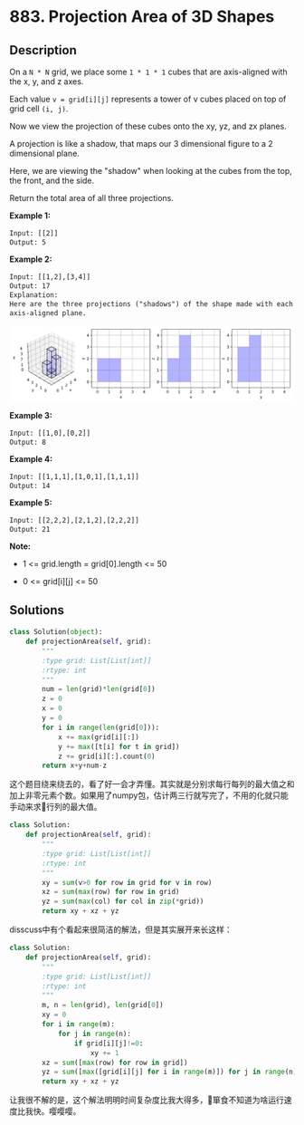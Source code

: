# 883. Projection Area of 3D Shapes

## Description

On a ``N * N`` grid, we place some ``1 * 1 * 1`` cubes that are axis-aligned with the x, y, and z axes.

Each value ``v = grid[i][j]`` represents a tower of v cubes placed on top of grid cell ``(i, j)``.

Now we view the projection of these cubes onto the xy, yz, and zx planes.

A projection is like a shadow, that maps our 3 dimensional figure to a 2 dimensional plane. 

Here, we are viewing the "shadow" when looking at the cubes from the top, the front, and the side.

Return the total area of all three projections.

**Example 1:**

```
Input: [[2]]
Output: 5
```

**Example 2:**

```
Input: [[1,2],[3,4]]
Output: 17
Explanation: 
Here are the three projections ("shadows") of the shape made with each axis-aligned plane.
```
![pic](./pics/shadow.png)

**Example 3:**

```
Input: [[1,0],[0,2]]
Output: 8
```
**Example 4:**
```
Input: [[1,1,1],[1,0,1],[1,1,1]]
Output: 14
```

**Example 5:**
```
Input: [[2,2,2],[2,1,2],[2,2,2]]
Output: 21
```

**Note:**

- 1 <= grid.length = grid[0].length <= 50

- 0 <= grid[i][j] <= 50

## Solutions

```python
class Solution(object):
    def projectionArea(self, grid):
        """
        :type grid: List[List[int]]
        :rtype: int
        """
        num = len(grid)*len(grid[0])
        z = 0
        x = 0
        y = 0
        for i in range(len(grid[0])):
            x += max(grid[i][:])
            y += max([t[i] for t in grid])
            z += grid[i][:].count(0)
        return x+y+num-z
```

这个题目绕来绕去的，看了好一会才弄懂。其实就是分别求每行每列的最大值之和加上非零元素个数。如果用了numpy包，估计两三行就写完了，不用的化就只能手动来求行列的最大值。

```python
class Solution:
    def projectionArea(self, grid):
        """
        :type grid: List[List[int]]
        :rtype: int
        """
        xy = sum(v>0 for row in grid for v in row)
        xz = sum(max(row) for row in grid)
        yz = sum(max(col) for col in zip(*grid))        
        return xy + xz + yz
```

disscuss中有个看起来很简洁的解法，但是其实展开来长这样：

```python
class Solution:
    def projectionArea(self, grid):
        """
        :type grid: List[List[int]]
        :rtype: int
        """
        m, n = len(grid), len(grid[0])
        xy = 0
        for i in range(m):
            for j in range(n):
                if grid[i][j]!=0:
                    xy += 1
        xz = sum([max(row) for row in grid])
        yz = sum([max([grid[i][j] for i in range(m)]) for j in range(n)])
        return xy + xz + yz
```

让我很不解的是，这个解法明明时间复杂度比我大得多，箪食不知道为啥运行速度比我快。嘤嘤嘤。